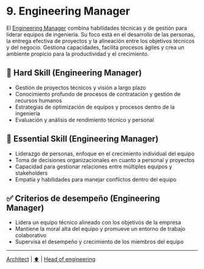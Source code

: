 # 9. Engineering Manager

El [Engineering Manager](./knowledge/09-manager.md) combina habilidades técnicas y de gestión para liderar equipos de ingeniería. Su foco está en el desarrollo de las personas, la entrega efectiva de proyectos y la alineación entre los objetivos técnicos y del negocio. Gestiona capacidades, facilita procesos ágiles y crea un ambiente propicio para la productividad y el crecimiento.

## 🔧 Hard Skill (Engineering Manager)

- Gestión de proyectos técnicos y visión a largo plazo
- Conocimiento profundo de procesos de contratación y gestión de recursos humanos
- Estrategias de optimización de equipos y procesos dentro de la ingeniería
- Evaluación y análisis de rendimiento técnico y personal

## 🧠 Essential Skill (Engineering Manager)

- Liderazgo de personas, enfoque en el crecimiento individual del equipo
- Toma de decisiones organizacionales en cuanto a personal y proyectos
- Capacidad para gestionar relaciones entre múltiples equipos y stakeholders
- Empatía y habilidades para manejar conflictos dentro del equipo

## ✅ Criterios de desempeño (Engineering Manager)

- Lidera un equipo técnico alineado con los objetivos de la empresa
- Mantiene la moral alta del equipo y promueve un entorno de trabajo colaborativo
- Supervisa el desempeño y crecimiento de los miembros del equipo

---

[Architect](./08-architect.md) | [⬆️](/knowledge/README.md#9-engineering-manager) | [Head of engineering](./10-head.md)

